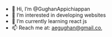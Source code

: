 - 👋 Hi, I’m @GughanAppichiappan
- 👀 I’m interested in developing websites
- 🌱 I’m currently learning react js
- 📫 Reach me at: aegughan@gmail.co,

<!---
GughanAppichiappan/GughanAppichiappan is a ✨ special ✨ repository because its `README.md` (this file) appears on your GitHub profile.
You can click the Preview link to take a look at your changes.
--->
